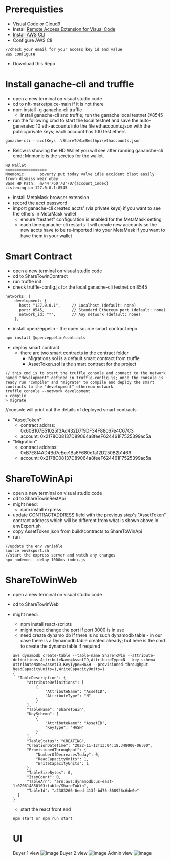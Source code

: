 # Prerequisties
- Visual Code or Cloud9
- Install [Remote Access Extension for Visual Code](https://marketplace.visualstudio.com/items?itemName=ms-vscode-remote.vscode-remote-extensionpack)
- [Install AWS CLI](https://docs.aws.amazon.com/cli/latest/userguide/installing.html)
- Configure AWS Cli
```
//check your email for your access key id and value
aws configure 
```
- Download this Repo

# Install ganache-cli and truffle
- open a new terminal on visual studio code
- cd to nft-marketpalce-main if it is not there
- npm install -g ganache-cli truffle
  - install ganache-cli and truffle; run the ganache local testnet @8545 
- run the following cmd to start the local testnet and save the auto-generated 10 eth-accounts into the file ethaccounts.json with the public/private keys; each account has 100 test ethers 
```
ganache-cli --acctKeys .\ShareToWinRestApi\ethaccounts.json 
```
- Below is showing the HD Wallet you will see after running gananche-cli cmd; Mnmonic is the scretes for the wallet.
```
HD Wallet
==================
Mnemonic:      poverty put today valve idle accident blast easily frown dismiss wear obey
Base HD Path:  m/44'/60'/0'/0/{account_index}
Listening on 127.0.0.1:8545
```
- install MetaMask browser extension
- record the acct password
- import ganache-cli created accts' (via private keys) if you want to see the ethers in MetaMask wallet
  - ensure "testnet" configuration is enabled for the MetaMask setting
  - each time ganache-cli restarts it will create new accounts so the new accts have to be re-imported into your MetaMask if you want to have them in your wallet 

# Smart Contract
- open a new terminal on visual studio code 
- cd to ShareTowinContract
- run truffle init
- check truffle-config.js for the local ganache-cli testnet on 8545
```
networks: {
    development: {
      host: "127.0.0.1",     // Localhost (default: none)
      port: 8545,            // Standard Ethereum port (default: none)
      network_id: "*",       // Any network (default: none)
    },
```
- install openzeppelin - the open source smart contract repo
```
npm install @openzeppelin/contracts
```
- deploy smart contract
  - there are two smart contracts in the contract folder
    - Migrations.sol is a default smart contract from truffle
    - AssetToken.sol is the smart contract for the project
```
// this cmd is to start the truffle console and connect to the network named "development" defined in truffle-config.js; once the console is ready run "compile" and "migrate" to compile and deploy the smart contracts to the "development" ethereum network
truffle console --network development
> compile
> migrate
```
//console will print out the details of deployed smart contracts
- "AssetToken" 
  - contract addrss: 0x60B107B51025f3Ad432D7f9DF34F88c67e4C67C3 
  - account: 0x2178C08137D89064a8feeF624461F7525399ac5a
- "Migration"
  - contract address: 0xB7E8f4AD4Bd7eEce1Ba6F680d1a12D250B2b1469
  - account: 0x2178C08137D89064a8feeF624461F7525399ac5a  
# ShareToWinApi
- open a new terminal on visual studio code 
- cd to ShareTowinRestApi
- might need:
  - npm install express
- update CONTRACTADDRESS field with the previous step's "AssetToken" contract address which will be different from what is shown above in envExport.sh 
- copy AssetToken.json from build\contracts to ShareToWinApi
- run 
```
//update the env variable
source envExport.sh 
//start the express server and watch any changes
npx nodemon --delay 1000ms index.js 
```

# ShareToWinWeb
- open a new terminal on visual studio code 
- cd to ShareTowinWeb
- might need:
  - npm install react-scripts
  - might need change the port if port 3000 is in use
  - need create dynamo db if there is no such dynamodb table - in our case there is a Dynamodb table created already; but here is the cmd to create the dynamo table if required
  ```
  aws dynamodb create-table --table-name ShareToWin --attribute-definitions AttributeName=AssetID,AttributeType=N --key-schema AttributeName=AssetID,KeyType=HASH --provisioned-throughput ReadCapacityUnits=1,WriteCapacityUnits=1
  {
    "TableDescription": {
        "AttributeDefinitions": [
            {
                "AttributeName": "AssetID",
                "AttributeType": "N"
            }
        ],
        "TableName": "ShareToWin",
        "KeySchema": [
            {
                "AttributeName": "AssetID",
                "KeyType": "HASH"
            }
        ],
        "TableStatus": "CREATING",
        "CreationDateTime": "2022-11-12T13:04:18.348000-06:00",
        "ProvisionedThroughput": {
            "NumberOfDecreasesToday": 0,
            "ReadCapacityUnits": 1,
            "WriteCapacityUnits": 1
        },
        "TableSizeBytes": 0,
        "ItemCount": 0,
        "TableArn": "arn:aws:dynamodb:us-east-1:020614850103:table/ShareToWin",
        "TableId": "a2383266-6eed-413f-bd76-868926c6de0e"
    }
  }
  ```
  - start the react front end
  ```
  npm start or npm run start
  ```
  
  # UI
  Buyer 1 view
  ![image](https://user-images.githubusercontent.com/73182196/201503856-030faec4-3917-4d08-bf3c-64c3cb518d81.png)
  Buyer 2 view
  ![image](https://user-images.githubusercontent.com/73182196/201503886-6b6f2ff3-b7b5-4ae0-bb6a-79464819e5da.png)
  Admin view
  ![image](https://user-images.githubusercontent.com/73182196/201503772-386acdbe-e303-4d87-937b-ab41e55e40d1.png)


